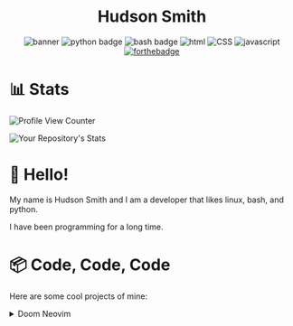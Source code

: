 <div align="center">

  # Hudson Smith
  
  ![banner](https://external-content.duckduckgo.com/iu/?u=https%3A%2F%2Fipiccy.com%2Fres%2FLP%2Fdata%2Fimages%2Fyoutube-banner-maker-b0i.jpg&f=1&nofb=1)
  ![python badge](https://img.shields.io/badge/Python-3776AB?style=for-the-badge&logo=python&logoColor=white)
  ![bash badge](https://img.shields.io/badge/Shell_Script-121011?style=for-the-badge&logo=gnu-bash&logoColor=white)
  ![html](https://img.shields.io/badge/HTML-239120?style=for-the-badge&logo=html5&logoColor=white)
  ![CSS](https://img.shields.io/badge/CSS3-1572B6?style=for-the-badge&logo=css3&logoColor=white)
  ![javascript](https://img.shields.io/badge/JavaScript-F7DF1E?style=for-the-badge&logo=javascript&logoColor=black)
  [![forthebadge](https://forthebadge.com/images/badges/built-with-love.svg)](https://forthebadge.com)

</div>


  
# 📊 Stats
  
![Profile View Counter](https://komarev.com/ghpvc/?username=hudsonsmith)

![Your Repository's Stats](https://github-readme-stats.vercel.app/api?username=hudsonsmith&show_icons=true&theme=dracula)

  
# 👋 Hello!


My name is Hudson Smith and I am a developer that likes linux, bash, and python.

I have been programming for a long time.


# 📦 Code, Code, Code

Here are some cool projects of mine:

<details>
  <summary>Doom Neovim</summary>
  
  ---
  
  Link: [Doom Neovim](https://github.com/hudsonsmith/doom-neovim)
  
  Doom Neovim is my own custom flavor of Neovim that I use on a daily basis.
  
  Since it is mine, I will update it for everybody, whenever I get a want a new feature, you will get it too.

  ### Features
  - Minimalistic looks inspired by modern IDEs.
  - Sane defaults for insane people.
  - Modern Git support.
  - FZF support.
  - Better start screen with Dashboard-nvim
  - Custom made statusline made specifically for Doom Neovim.
  - Better git commit that shows git diffs in a vertical split.
  
</details>
<!-- 

### Stats
Vim opened 1160 times!
10529 Bash commands ran!

### Quicklinks
- [Symlink Tool](https://github.com/hudsonsmith/symlink-tool)
- [Math Killer Linux/Unix](https://github.com/hudsonsmith/math-killer-linux-and-unix)
- [Math Killer Windows](https://github.com/hudsonsmith/math-killer-windows)
- [Vimrc Collection](https://github.com/hudsonsmith/vimrc-collection)
 -->
